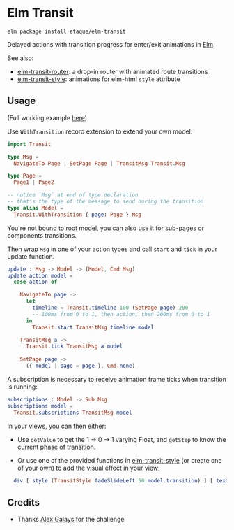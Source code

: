 # Elm Transit

    elm package install etaque/elm-transit

Delayed actions with transition progress for enter/exit animations in [Elm](http://elm-lang.org/).

See also:

* [elm-transit-router](http://package.elm-lang.org/packages/etaque/elm-transit-router/latest): a drop-in router with animated route transitions
* [elm-transit-style](http://package.elm-lang.org/packages/etaque/elm-transit-router/latest): animations for elm-html `style` attribute


## Usage

(Full working example [here](./example/src))

Use `WithTransition` record extension to extend your own model:

```elm
import Transit

type Msg =
  NavigateTo Page | SetPage Page | TransitMsg Transit.Msg

type Page =
  Page1 | Page2

-- notice `Msg` at end of type declaration
-- that's the type of the message to send during the transition
type alias Model =
  Transit.WithTransition { page: Page } Msg
```

You're not bound to root model, you can also use it for sub-pages or components transitions.

Then wrap `Msg` in one of your action types and call `start` and
`tick` in your update function.

```elm
update : Msg -> Model -> (Model, Cmd Msg)
update action model =
  case action of

    NavigateTo page ->
      let
        timeline = Transit.timeline 100 (SetPage page) 200
        -- 100ms from 0 to 1, then action, then 200ms from 0 to 1
      in
        Transit.start TransitMsg timeline model

    TransitMsg a ->
      Transit.tick TransitMsg a model
        
    SetPage page ->
      ({ model | page = page }, Cmd.none)
```

A subscription is necessary to receive animation frame ticks when transition is running:

```elm
subscriptions : Model -> Sub Msg
subscriptions model =
  Transit.subscriptions TransitMsg model
```

In your views, you can then either:

* Use `getValue` to get the 1 -> 0 -> 1 varying Float, and `getStep` to know the current phase of transition.

* Or use one of the provided functions in [elm-transit-style](http://package.elm-lang.org/packages/etaque/elm-transit-router/latest) (or create one of your own)
to add the visual effect in your view:

```elm
  div [ style (TransitStyle.fadeSlideLeft 50 model.transition) ] [ text "Some content" ]
```

## Credits

* Thanks [Alex Galays](https://twitter.com/boubiyeah) for the challenge
